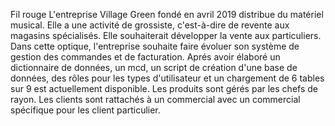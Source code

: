 Fil rouge
L'entreprise Village Green fondé en avril 2019 distribue du matériel musical. Elle a une activité de grossiste, c'est-à-dire de revente aux magasins spécialisés. Elle souhaiterait développer la vente aux particuliers. Dans cette optique, l'entreprise souhaite faire évoluer son système de gestion des commandes et de facturation.
Aprés avoir élaboré un dictionnaire de données, un mcd, un script de création d'une base de données, des rôles pour les types d'utilisateur et un chargement de 6 tables sur 9 est actuellement disponible. Les produits sont gérés par les chefs de rayon. Les clients sont rattachés à un commercial avec un commercial spécifique pour les client particulier.